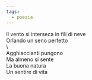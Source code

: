 ```yaml
---
tags:
  - poesia
---
```

Il vento si interseca in fili di neve  
Orlando un seno perfetto  
\  
Agghiaccianti pungono  
Ma almeno si sente  
La buona natura  
Un sentire di vita